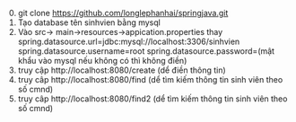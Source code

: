 0) git clone https://github.com/longlephanhai/springjava.git
1) Tạo database tên sinhvien bằng mysql
2) Vào src-> main->resources->appication.properties thay spring.datasource.url=jdbc:mysql://localhost:3306/sinhvien
spring.datasource.username=root
spring.datasource.password=(mật khẩu vào mysql nếu không có thì không điền)
3) truy cập http://localhost:8080/create (dể điền thông tin)
4) truy câp http://localhost:8080/find (dể tìm kiếm thông tin sinh viên theo số cmnd)
5) truy câp http://localhost:8080/find2 (dể tìm kiếm thông tin sinh viên theo số cmnd)
